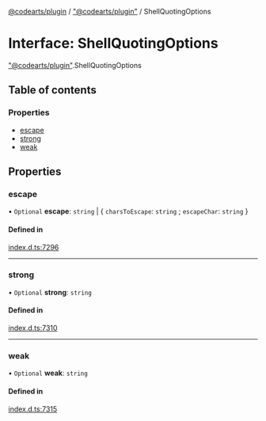[@codearts/plugin](../README.md) / ["@codearts/plugin"](../modules/_codearts_plugin_.md) / ShellQuotingOptions

# Interface: ShellQuotingOptions

["@codearts/plugin"](../modules/_codearts_plugin_.md).ShellQuotingOptions

## Table of contents

### Properties

- [escape](codearts_plugin_.ShellQuotingOptions.md#escape)
- [strong](codearts_plugin_.ShellQuotingOptions.md#strong)
- [weak](codearts_plugin_.ShellQuotingOptions.md#weak)

## Properties

### escape

• `Optional` **escape**: `string` \| { `charsToEscape`: `string` ; `escapeChar`: `string`  }

#### Defined in

[index.d.ts:7296](https://github.com/huaweicloud/cloudide-plugin-api/blob/d4de966/index.d.ts#L7296)

___

### strong

• `Optional` **strong**: `string`

#### Defined in

[index.d.ts:7310](https://github.com/huaweicloud/cloudide-plugin-api/blob/d4de966/index.d.ts#L7310)

___

### weak

• `Optional` **weak**: `string`

#### Defined in

[index.d.ts:7315](https://github.com/huaweicloud/cloudide-plugin-api/blob/d4de966/index.d.ts#L7315)
